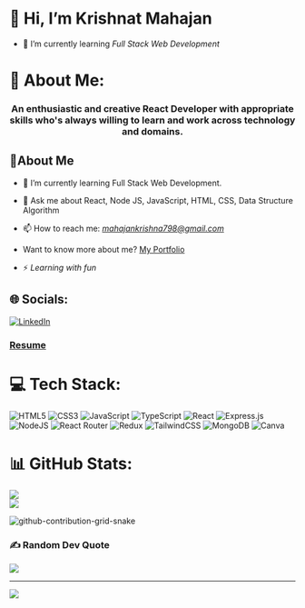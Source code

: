 # 👋 Hi, I’m Krishnat Mahajan

- 🌱 I’m currently learning *Full Stack Web Development*


# 💫 About Me:
<h3 align="center" >An enthusiastic and creative React Developer with
appropriate skills who's always willing to learn and work across technology and domains.</h3>

<h2> 💫About Me</h2>

- 🌱 I’m currently learning Full Stack Web Development.<br>

- 💬 Ask me about React, Node JS, JavaScript, HTML, CSS, Data Structure Algorithm<br>

- 📫 How to reach me: *mahajankrishna798@gmail.com*<br>

- Want to know more about me? [My Portfolio](https://krish4206.github.io/Portfolio/)

- ⚡ *Learning with fun*


## 🌐 Socials:
[![LinkedIn](https://img.shields.io/badge/LinkedIn-%230077B5.svg?logo=linkedin&logoColor=white)]([https://www.linkedin.com/in/krishnat-mahajan-1a18821a3/](https://www.linkedin.com/in/krishnat-mahajan-1a18821a3)) 
 
 <h3>
  <a href="https://drive.google.com/file/d/1-jWUcb35mxCYn4exoAdLs0Jku5hzQCIz/view?usp=share_link" target="_blank"> Resume </a>
</h3>
 
# 💻 Tech Stack:

![HTML5](https://img.shields.io/badge/html5-%23E34F26.svg?style=flat-square&logo=html5&logoColor=white) ![CSS3](https://img.shields.io/badge/css3-%231572B6.svg?style=flat-square&logo=css3&logoColor=white) ![JavaScript](https://img.shields.io/badge/javascript-%23323330.svg?style=flat-square&logo=javascript&logoColor=%23F7DF1E) ![TypeScript](https://img.shields.io/badge/typescript-%23007ACC.svg?style=flat-square&logo=typescript&logoColor=white) ![React](https://img.shields.io/badge/react-%2320232a.svg?style=flat-square&logo=react&logoColor=%2361DAFB) ![Express.js](https://img.shields.io/badge/express.js-%23404d59.svg?style=flat-square&logo=express&logoColor=%2361DAFB) ![NodeJS](https://img.shields.io/badge/node.js-6DA55F?style=flat-square&logo=node.js&logoColor=white) ![React Router](https://img.shields.io/badge/React_Router-CA4245?style=flat-square&logo=react-router&logoColor=white) ![Redux](https://img.shields.io/badge/redux-%23593d88.svg?style=flat-square&logo=redux&logoColor=white) ![TailwindCSS](https://img.shields.io/badge/tailwindcss-%2338B2AC.svg?style=flat-square&logo=tailwind-css&logoColor=white) ![MongoDB](https://img.shields.io/badge/MongoDB-%234ea94b.svg?style=flat-square&logo=mongodb&logoColor=white) ![Canva](https://img.shields.io/badge/Canva-%2300C4CC.svg?style=flat-square&logo=Canva&logoColor=white)


# 📊 GitHub Stats:
![](https://github-readme-stats.vercel.app/api?username=Krish4206&theme=dark&hide_border=false&include_all_commits=false&count_private=false)<br/>
![](https://github-readme-streak-stats.herokuapp.com/?user=Krish4206&theme=dark&hide_border=false)<br/>

![github-contribution-grid-snake](https://user-images.githubusercontent.com/90142173/154796318-e529fdc7-2132-4ce7-8417-06b71cf02506.svg)
 

### ✍️ Random Dev Quote
![](https://quotes-github-readme.vercel.app/api?type=horizontal&theme=radical)

---
[![](https://visitcount.itsvg.in/api?id=Krish4206&icon=9&color=0)](https://visitcount.itsvg.in)
